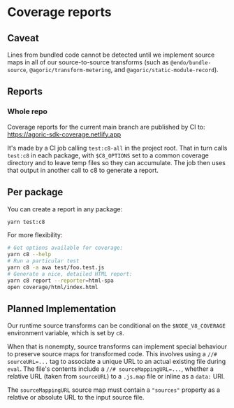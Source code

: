 # Coverage reports

## Caveat

Lines from bundled code cannot be detected until we implement source maps in all of our
source-to-source transforms (such as `@endo/bundle-source`,
`@agoric/transform-metering`, and `@agoric/static-module-record`).

## Reports

### Whole repo
Coverage reports for the current main branch are
published by CI to: https://agoric-sdk-coverage.netlify.app

It's made by a CI job calling `test:c8-all` in the project root. That in turn
calls `test:c8` in each package, with `$C8_OPTIONS` set to a common coverage
directory and to leave temp files so they can accumulate. The job then uses that
output in another call to c8 to generate a report.

## Per package
You can create a report in any package:

```sh
yarn test:c8
```

For more flexibility:
```sh
# Get options available for coverage:
yarn c8 --help
# Run a particular test
yarn c8 -a ava test/foo.test.js
# Generate a nice, detailed HTML report:
yarn c8 report --reporter=html-spa
open coverage/html/index.html
```

## Planned Implementation

Our runtime source transforms can be conditional on the `$NODE_V8_COVERAGE`
environment variable, which is set by `c8`.

When that is nonempty, source transforms can implement special behaviour to
preserve source maps for transformed code.  This involves using a `//#
sourceURL=...` tag to associate a unique URL to an actual existing file during
`eval`.  The file's contents include a `//# sourceMappingURL=...`, whether a
relative URL (taken from `sourceURL`) to a `.js.map` file or inline as a `data:`
URI.


The `sourceMappingURL` source map must contain a `"sources"` property as a
relative or absolute URL to the input source file.
